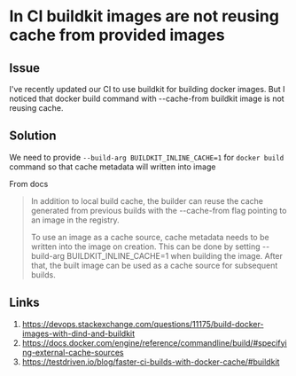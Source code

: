 # In CI buildkit images are not reusing cache from provided images

## Issue

I've recently updated our CI to use buildkit for building docker images. But I noticed that docker build command with --cache-from buildkit image is not reusing cache.

## Solution

We need to provide `--build-arg BUILDKIT_INLINE_CACHE=1` for `docker build` command so that cache metadata will written into image

From docs

> In addition to local build cache, the builder can reuse the cache generated from previous builds with the --cache-from flag pointing to an image in the registry.
>
> To use an image as a cache source, cache metadata needs to be written into the image on creation. This can be done by setting --build-arg BUILDKIT_INLINE_CACHE=1 when building the image. After that, the built image can be used as a cache source for subsequent builds.

## Links

1. https://devops.stackexchange.com/questions/11175/build-docker-images-with-dind-and-buildkit
1. https://docs.docker.com/engine/reference/commandline/build/#specifying-external-cache-sources
1. https://testdriven.io/blog/faster-ci-builds-with-docker-cache/#buildkit
